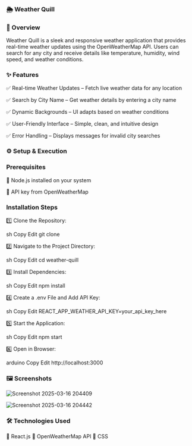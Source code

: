 ### 🌦️ Weather Quill


### 📌 Overview

Weather Quill is a sleek and responsive weather application that provides real-time weather updates using the OpenWeatherMap API. Users can search for any city and receive details like temperature, humidity, wind speed, and weather conditions.


### ✨ Features

✅ Real-time Weather Updates – Fetch live weather data for any location

✅ Search by City Name – Get weather details by entering a city name

✅ Dynamic Backgrounds – UI adapts based on weather conditions

✅ User-Friendly Interface – Simple, clean, and intuitive design

✅ Error Handling – Displays messages for invalid city searches


### ⚙️ Setup & Execution

### Prerequisites

🔹 Node.js installed on your system

🔹 API key from OpenWeatherMap 


### Installation Steps

1️⃣ Clone the Repository:

sh
Copy
Edit
git clone <your-repository-url>

2️⃣ Navigate to the Project Directory:

sh
Copy
Edit
cd weather-quill

3️⃣ Install Dependencies:

sh
Copy
Edit
npm install

4️⃣ Create a .env File and Add API Key:

sh
Copy
Edit
REACT_APP_WEATHER_API_KEY=your_api_key_here

5️⃣ Start the Application:

sh
Copy
Edit
npm start

6️⃣ Open in Browser:

arduino
Copy
Edit
http://localhost:3000


### 🖼️ Screenshots

![Screenshot 2025-03-16 204409](https://github.com/user-attachments/assets/65114d1e-b9da-4ca6-83da-6c048272923d)

![Screenshot 2025-03-16 204442](https://github.com/user-attachments/assets/64f15fc3-dad8-4de8-9d7b-1c04186a887f)

### 🛠️ Technologies Used
🔹 React.js
🔹 OpenWeatherMap API
🔹 CSS


